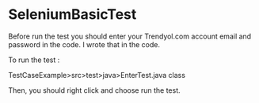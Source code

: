 # SeleniumBasicTest

Before run the test you should enter your Trendyol.com account email and password in the code. I wrote that in the code.

To run the test : 

TestCaseExample>src>test>java>EnterTest.java class

Then, you should right click and choose run the test. 
